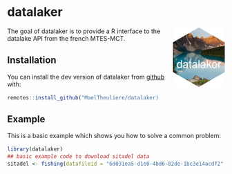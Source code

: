 
<!-- README.md is generated from README.Rmd. Please edit that file -->

# datalaker

<img src='man/figures/logo.png' align="right" height="138.5" />

The goal of datalaker is to provide a R interface to the datalake API
from the french MTES-MCT.

## Installation

You can install the dev version of datalaker from
[github](https://github.com/MaelTheuliere/datalaker) with:

``` r
remotes::install_github("MaelTheuliere/datalaker)
```

## Example

This is a basic example which shows you how to solve a common problem:

``` r
library(datalaker)
## basic example code to download sitadel data
sitadel <- fishing(datafileid = "6d031ea5-d1e0-4bd6-82de-1bc3e14acdf2", millesime = "2019-06")
```
